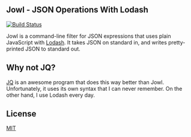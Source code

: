 Jowl - JSON Operations With Lodash
-

[![Build Status](https://travis-ci.org/daxelrod/jowl.svg?branch=master)](https://travis-ci.org/daxelrod/jowl)

Jowl is a command-line filter for JSON expressions that uses plain JavaScript
with [Lodash](https://lodash.com/). It takes JSON on standard in, and writes
pretty-printed JSON to standard out.

Why not JQ?
--
[JQ](https://stedolan.github.io/jq/) is an awesome program that does this way
better than Jowl. Unfortunately, it uses its own syntax that I can never
remember. On the other hand, I use Lodash every day.

License
--
[MIT](LICENSE)
